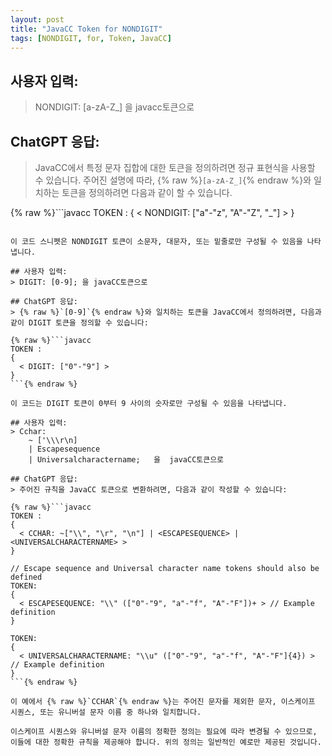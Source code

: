 ```yaml
---
layout: post
title: "JavaCC Token for NONDIGIT"
tags: [NONDIGIT, for, Token, JavaCC]
---
```


## 사용자 입력:
> NONDIGIT: [a-zA-Z_] 을 javacc토큰으로

## ChatGPT 응답:
> JavaCC에서 특정 문자 집합에 대한 토큰을 정의하려면 정규 표현식을 사용할 수 있습니다. 주어진 설명에 따라, {% raw %}`[a-zA-Z_]`{% endraw %}와 일치하는 토큰을 정의하려면 다음과 같이 할 수 있습니다.

{% raw %}```javacc
TOKEN :
{
  < NONDIGIT: ["a"-"z", "A"-"Z", "_"] >
}
```{% endraw %}

이 코드 스니펫은 NONDIGIT 토큰이 소문자, 대문자, 또는 밑줄로만 구성될 수 있음을 나타냅니다.

## 사용자 입력:
> DIGIT: [0-9]; 을 javaCC토큰으로

## ChatGPT 응답:
> {% raw %}`[0-9]`{% endraw %}와 일치하는 토큰을 JavaCC에서 정의하려면, 다음과 같이 DIGIT 토큰을 정의할 수 있습니다:

{% raw %}```javacc
TOKEN :
{
  < DIGIT: ["0"-"9"] >
}
```{% endraw %}

이 코드는 DIGIT 토큰이 0부터 9 사이의 숫자로만 구성될 수 있음을 나타냅니다.

## 사용자 입력:
> Cchar:
	~ ['\\\r\n]
	| Escapesequence
	| Universalcharactername;   을  javaCC토큰으로

## ChatGPT 응답:
> 주어진 규칙을 JavaCC 토큰으로 변환하려면, 다음과 같이 작성할 수 있습니다:

{% raw %}```javacc
TOKEN :
{
  < CCHAR: ~["\\", "\r", "\n"] | <ESCAPESEQUENCE> | <UNIVERSALCHARACTERNAME> >
}

// Escape sequence and Universal character name tokens should also be defined
TOKEN:
{
  < ESCAPESEQUENCE: "\\" (["0"-"9", "a"-"f", "A"-"F"])+ > // Example definition
}

TOKEN:
{
  < UNIVERSALCHARACTERNAME: "\\u" (["0"-"9", "a"-"f", "A"-"F"]{4}) > // Example definition
}
```{% endraw %}

이 예에서 {% raw %}`CCHAR`{% endraw %}는 주어진 문자를 제외한 문자, 이스케이프 시퀀스, 또는 유니버설 문자 이름 중 하나와 일치합니다.

이스케이프 시퀀스와 유니버설 문자 이름의 정확한 정의는 필요에 따라 변경될 수 있으므로, 이들에 대한 정확한 규칙을 제공해야 합니다. 위의 정의는 일반적인 예로만 제공된 것입니다.

